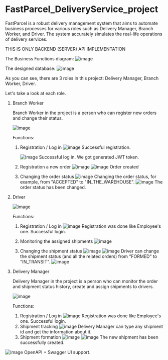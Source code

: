 # FastParcel_DeliveryService_project
FastParcel is a robust delivery management system that aims to automate business processes for various roles such as Delivery Manager, Branch Worker, and Driver. The system accurately simulates the real-life operations of delivery services. 

THIS IS ONLY BACKEND (SERVER) API IMPLEMENTATION


The Business Functions diagram:
![image](https://github.com/therealkingslayer2003/FastParcel_DeliveryService_project/assets/93054726/6e836a00-e28e-4733-828d-def423fa7f53)

The designed database:
![image](https://github.com/therealkingslayer2003/FastParcel_DeliveryService_project/assets/93054726/ebf07874-a492-4f4a-9677-1740ece39ce5)


As you can see, there are 3 roles in this project: Delivery Manager, Branch Worker, Driver.

Let's take a look at each role.


1. Branch Worker

   Branch Worker in the project is a person who can register new orders and change their status.


   ![image](https://github.com/therealkingslayer2003/FastParcel_DeliveryService_project/assets/93054726/e8ced69f-e6f6-45af-a97a-822113a88956)

   Functions:
   1. Registration / Log in
      ![image](https://github.com/therealkingslayer2003/FastParcel_DeliveryService_project/assets/93054726/8235413e-6413-495d-9c02-62b4dff04b2b)
   Successful registration.

      ![image](https://github.com/therealkingslayer2003/FastParcel_DeliveryService_project/assets/93054726/0e17f033-0087-4869-ab61-edde8bde8e91)
   Successful log in. We got generated JWT token.

   2. Registration a new order
      ![image](https://github.com/therealkingslayer2003/FastParcel_DeliveryService_project/assets/93054726/6f3bb1ef-6e63-49a5-bcfb-eca38b042d1d)
      ![image](https://github.com/therealkingslayer2003/FastParcel_DeliveryService_project/assets/93054726/82e3c171-eed1-4826-8c14-732b0f604a04)
      Order created

   3. Changing the order status
      ![image](https://github.com/therealkingslayer2003/FastParcel_DeliveryService_project/assets/93054726/00254660-147e-45a4-b815-15ea723a5276)
      Changing the order status, for example, from "ACCEPTED" to "IN_THE_WAREHOUSE".
      ![image](https://github.com/therealkingslayer2003/FastParcel_DeliveryService_project/assets/93054726/74f89ab4-bc15-48b8-afa1-315f1c6cb9e7)
      The order status has been changed.


2. Driver

   ![image](https://github.com/therealkingslayer2003/FastParcel_DeliveryService_project/assets/93054726/c4673937-c6bd-4393-b2e4-e1db68f33ba0)


   Functions:
   1. Registration / Log in
![image](https://github.com/therealkingslayer2003/FastParcel_DeliveryService_project/assets/93054726/42b55818-566c-4229-a468-9c525c2e52d5)
      Registration was done like Employee's one. Successful login.
   2. Monitoring the assigned shipments
         ![image](https://github.com/therealkingslayer2003/FastParcel_DeliveryService_project/assets/93054726/82ff0308-49c8-4bdb-abd6-14fdba6e12e0)

   3. Changing the shipment status
       ![image](https://github.com/therealkingslayer2003/FastParcel_DeliveryService_project/assets/93054726/a39050b9-5e74-4172-8d45-cb6433c8010e)
      ![image](https://github.com/therealkingslayer2003/FastParcel_DeliveryService_project/assets/93054726/59a1b0ec-fb2b-48f2-868c-f7aeddc57f1b)
            Driver can change the shipment status (and all the related orders) from "FORMED" to "IN_TRANSIT".
      ![image](https://github.com/therealkingslayer2003/FastParcel_DeliveryService_project/assets/93054726/9b844d60-ca98-46d8-81f9-fe7f7441cb27)


  
3. Delivery Manager

   Delivery Manager in the project is a person who can monitor the order and shipment status history, create and assign shipments to drivers.

   
   ![image](https://github.com/therealkingslayer2003/FastParcel_DeliveryService_project/assets/93054726/5fc1d114-0aef-483a-a8f1-468d4f338eed)



   Functions:
   1. Registration / Log in
      ![image](https://github.com/therealkingslayer2003/FastParcel_DeliveryService_project/assets/93054726/3d3645a6-87e8-422e-858b-5bec9f238be7)
      Registration was done like Employee's one. Successful login.
   2. Shipment tracking
      ![image](https://github.com/therealkingslayer2003/FastParcel_DeliveryService_project/assets/93054726/561b8ba7-9d71-4105-b670-ea31830eae23)
      Delivery Manager can type any shipment id and get the information about it.
   3. Shipment formation
      ![image](https://github.com/therealkingslayer2003/FastParcel_DeliveryService_project/assets/93054726/1bde7413-ef45-4885-9ef0-e178f99e46e5)
      ![image](https://github.com/therealkingslayer2003/FastParcel_DeliveryService_project/assets/93054726/cbeee56a-f6e0-4759-b501-08705cf70791)
      The new shipment has been successfully created.



![image](https://github.com/therealkingslayer2003/FastParcel_DeliveryService_project/assets/93054726/c838feab-40cb-4734-b82f-2d9a038e4a36)
OpenAPI + Swagger UI support.
